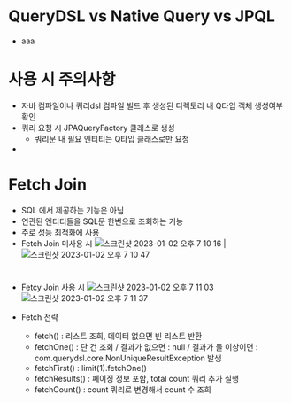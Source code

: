 # QueryDSL vs Native Query vs JPQL
  - aaa

# 사용 시 주의사항
  - 자바 컴파일이나 쿼리dsl 컴파일 빌드 후 생성된 디렉토리 내 Q타입 객체 생성여부 확인
  - 쿼리 요청 시 JPAQueryFactory 클래스로 생성
    - 쿼리문 내 필요 엔티티는 Q타입 클래스로만 요청
  - 
# Fetch Join
  - SQL 에서 제공하는 기능은 아님
  - 연관된 엔티티들을 SQL문 한번으로 조회하는 기능
  - 주로 성능 최적화에 사용
  - Fetch Join 미사용 시
![스크린샷 2023-01-02 오후 7 10 16](https://user-images.githubusercontent.com/81909140/210236485-73cfa779-e87a-4520-83ba-a2f569b8388a.png) | ![스크린샷 2023-01-02 오후 7 10 47](https://user-images.githubusercontent.com/81909140/210236491-a50e1e64-d38d-4454-9cf8-935396c26e86.png)  
#  
#

  - Fetcy Join 사용 시
![스크린샷 2023-01-02 오후 7 11 03](https://user-images.githubusercontent.com/81909140/210236502-afd61c16-4e98-4677-b9fc-150989a656be.png)
![스크린샷 2023-01-02 오후 7 11 37](https://user-images.githubusercontent.com/81909140/210236506-d4647f3e-3d31-4180-afbc-8fa93db3944d.png)

  - Fetch 전략
    - fetch() : 리스트 조회, 데이터 없으면 빈 리스트 반환
    - fetchOne() : 단 건 조회 / 결과가 없으면 : null / 결과가 둘 이상이면 : com.querydsl.core.NonUniqueResultException 발생
    - fetchFirst() : limit(1).fetchOne()
    - fetchResults() : 페이징 정보 포함, total count 쿼리 추가 실행
    - fetchCount() : count 쿼리로 변경해서 count 수 조회
